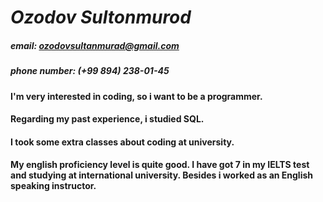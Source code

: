 # *Ozodov Sultonmurod* 

##### email: ozodovsultanmurad@gmail.com 
##### phone number: (+99 894) 238-01-45

#### I'm very interested in coding, so i want to be a programmer.
#### Regarding my past experience, i studied  SQL.
#### I took some extra classes about coding at university.
#### My english proficiency level is quite good. I have got 7 in my IELTS test and studying at international university. Besides i worked as an English speaking instructor.

